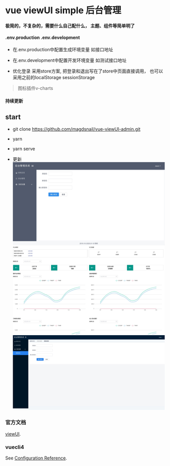 # vue viewUI simple 后台管理
#### 极简的，不复杂的，需要什么自己配什么， 主题、组件等简单明了
#### .env.production .env.development
+ 在.env.production中配置生成环境变量 如接口地址
- 在.env.development中配置开发环境变量 如测试接口地址

+ 优化登录 采用store方案, 把登录和退出写在了store中页面直接调用， 也可以采用之前的localStorage sessionStorage

> 图标插件v-charts

#### 持续更新
## start
+ git clone https://github.com/magdsnail/vue-viewUI-admin.git
+ yarn
+ yarn serve

+   更新
![show](https://github.com/magdsnail/vue-viewUI-admin/blob/master/images/1.jpg)
![show](https://github.com/magdsnail/vue-viewUI-admin/blob/master/images/2.jpg)
![show](https://github.com/magdsnail/vue-viewUI-admin/blob/master/images/3.jpg)

### 官方文档
[viewUI](https://www.iviewui.com/).

### vuecli4
See [Configuration Reference](https://cli.vuejs.org/config/).
